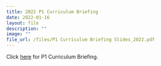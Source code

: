 ```yaml
---
title: 2022 P1 Curriculum Briefing
date: 2022-01-16
layout: file
description: ""
image: ""
file_url: /files/P1 Curriculum Briefing Slides_2022.pdf
---
```


Click [here](/for-parents/Subject-Downloads/curriculum-and-academic-briefing/) for P1 Curriculum Briefing.